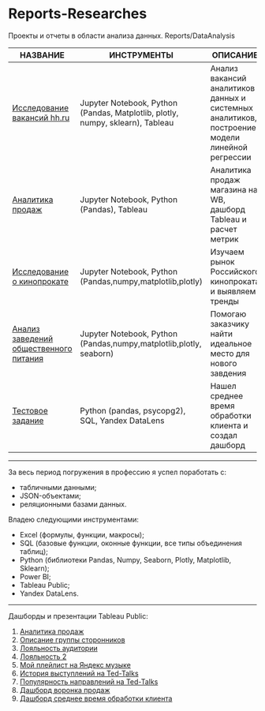 # Reports-Researches
Проекты и отчеты в области анализа данных. Reports/DataAnalysis


| НАЗВАНИЕ                                                                                                                                                                                                                                                                                                                                                                                       | ИНСТРУМЕНТЫ                                                                    | ОПИСАНИЕ                                                                                       |
| ---------------------------------------------------------------------------------------------------------------------------------------------------------------------------------------------------------------------------------------------------------------------------------------------------------------------------------------------------------------------------------------------- | ------------------------------------------------------------------------------ | ---------------------------------------------------------------------------------------------- |
| [Исследование вакансий hh.ru](https://github.com/SamurYusupov/Reports-Researches/blob/main/%D0%B8%D1%81%D1%81%D0%BB%D0%B5%D0%B4%D0%BE%D0%B2%D0%B0%D0%BD%D0%B8%D0%B5_%D0%B2%D0%B0%D0%BA%D0%B0%D0%BD%D1%81%D0%B8%D0%B9_%D0%BD%D0%BE%D0%B2%D1%8B%D0%B9_%D0%B2%D0%B0%D1%80%D0%B8%D0%B0%D0%BD%D1%82.ipynb)                                                                                           | Jupyter Notebook, Python (Pandas, Matplotlib, plotly, numpy, sklearn), Tableau | Анализ вакансий аналитиков данных и системных аналитиков, построение модели линейной регрессии |
| [Аналитика продаж](https://github.com/SamurYusupov/Reports-Researches/commit/3920e1c57649bf8f450d25b8ba7a9b47e91726dd)                                                                                                                                                                                                                                                                           | Jupyter Notebook, Python (Pandas), Tableau                                     | Аналитика продаж магазина на WB, дашборд Tableau и расчет метрик                               |
| [Исследование о кинопрокате](https://github.com/SamurYusupov/Reports-Researches/blob/main/%D0%98%D1%81%D1%81%D0%BB%D0%B5%D0%B4%D0%BE%D0%B2%D0%B0%D0%BD%D0%B8%D0%B5%20%D0%BE%20%D0%BA%D0%B8%D0%BD%D0%BE%D0%BF%D1%80%D0%BE%D0%BA%D0%B0%D1%82%D0%B5.ipynb)                                                                                                                                         | Jupyter Notebook, Python (Pandas,numpy,matplotlib,plotly)                      | Изучаем рынок Российского кинопроката и выявляем тренды                                        |
| [Анализ заведений общественного питания](https://github.com/SamurYusupov/Reports-Researches/blob/main/%D0%90%D0%BD%D0%B0%D0%BB%D0%B8%D0%B7%20%D0%B7%D0%B0%D0%B2%D0%B5%D0%B4%D0%B5%D0%BD%D0%B8%D0%B9%20%D0%BE%D0%B1%D1%89%D0%B5%D1%81%D1%82%D0%B2%D0%B5%D0%BD%D0%BD%D0%BE%D0%B3%D0%BE%20%D0%BF%D0%B8%D1%82%D0%B0%D0%BD%D0%B8%D1%8F%20%D0%9C%D0%BE%D1%81%D0%BA%D0%B2%D1%8B.ipynb)                 | Jupyter Notebook, Python (Pandas,numpy,matplotlib,plotly, seaborn)             | Помогаю заказчику найти идеальное место для нового завдения                                    |
| [Тестовое задание](https://github.com/SamurYusupov/Reports-Researches/blob/main/%D0%A2%D0%B5%D1%81%D1%82%D0%BE%D0%B2%D0%BE%D0%B5%20%D0%B7%D0%B0%D0%B4%D0%B0%D0%BD%D0%B8%D0%B5.ipynb) | Python (pandas, psycopg2), SQL, Yandex DataLens | Нашел среднее время обработки клиента и создал дашборд |
-----------------------------------------------------------------------------------------------------------------------------------------------------------------------------
За весь период погружения в профессию я успел поработать с:
- табличными данными;
- JSON-объектами;
- реляционными базами данных.

Владею следующими инструментами:
- Excel (формулы, функции, макросы);
- SQL (базовые функции, оконные функции, все типы объединения таблиц);
- Python (библиотеки Pandas, Numpy, Seaborn, Plotly, Matplotlib, Sklearn);
- Power BI;
- Tableau Public;
- Yandex DataLens.
-----------------------------------------------------------------------------------------------------------------------------------------------------------------------------
Дашборды и презентации Tableau Public:
1. [Аналитика продаж](https://public.tableau.com/views/_17366844520100/sheet18?:language=en-US&:sid=&:redirect=auth&:display_count=n&:origin=viz_share_link )
2. [Описание группы сторонников](https://public.tableau.com/views/DASHBORD2_17284144396520/sheet24?:language=en-US&:sid=&:redirect=auth&:display_count=n&:origin=viz_share_link)
3. [Лояльность аудитории](https://public.tableau.com/views/DASHBORD2_17284141477000/sheet15?:language=en-US&:sid=&:redirect=auth&:display_count=n&:origin=viz_share_link )
4. [Лояльность 2](https://public.tableau.com/views/DASHBORD_17281560307570/sheet12?:language=en-US&:sid=&:redirect=auth&:display_count=n&:origin=viz_share_link )
5. [Мой плейлист на Яндекс музыке](https://public.tableau.com/views/MyYandexMusic/sheet11?:language=en-US&:sid=&:redirect=auth&:display_count=n&:origin=viz_share_link)
6. [История выступлений на Ted-Talks](https://public.tableau.com/views/Ypracticum_DASHBORD/sheet4?:language=en-US&:sid=&:redirect=auth&:display_count=n&:origin=viz_share_link)
7. [Популярность направлений на Ted-Talks](https://public.tableau.com/views/Ypracticum_DASHBORD_17272737066330/2018-2021?:language=en-US&:sid=&:redirect=auth&:display_count=n&:origin=viz_share_link)
8. [Дашборд воронка продаж](https://datalens.yandex/vqmz6wmjxh92h?state=0658c3ec155)
9. [Дашборд среднее время обработки клиента](https://datalens.yandex/jeg0c9qcuo2a5)
